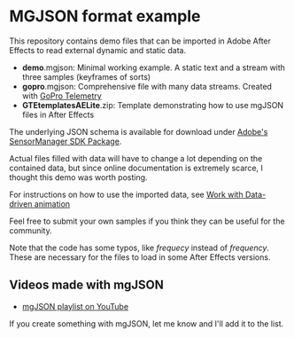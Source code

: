 # MGJSON format example

This repository contains demo files that can be imported in Adobe After Effects to read external dynamic and static data.

- **demo**.mgjson: Minimal working example. A static text and a stream with three samples (keyframes of sorts)
- **gopro**.mgjson: Comprehensive file with many data streams. Created with [GoPro Telemetry](https://tailorandwayne.com/gopro-telemetry-extractor/)
- **GTEtemplatesAELite**.zip: Template demonstrating how to use mgJSON files in After Effects

The underlying JSON schema is available for download under [Adobe's SensorManager SDK Package](https://console.adobe.io/downloads/ae).

Actual files filled with data will have to change a lot depending on the contained data, but since online documentation is extremely scarce, I thought this demo was worth posting.

For instructions on how to use the imported data, see [Work with Data-driven animation](https://helpx.adobe.com/after-effects/using/data-driven-animations.html)

Feel free to submit your own samples if you think they can be useful for the community.

Note that the code has some typos, like _frequecy_ instead of _frequency_. These are necessary for the files to load in some After Effects versions.

## Videos made with mgJSON

- [mgJSON playlist on YouTube](https://www.youtube.com/watch?v=Qo6NR71gbU4&list=PLgoeWSWqXedI7FbZccAEudt2_t8qPX0Px)

If you create something with mgJSON, let me know and I'll add it to the list.
